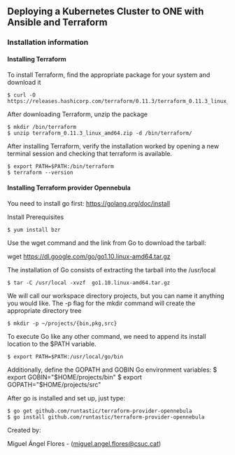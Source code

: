## Deploying a Kubernetes Cluster to ONE with Ansible and Terraform

### Installation information

####  Installing Terraform 

To install Terraform, find the appropriate package for your system and download it

	$ curl -O  https://releases.hashicorp.com/terraform/0.11.3/terraform_0.11.3_linux_amd64.zip

After downloading Terraform, unzip the package

	$ mkdir /bin/terraform
	$ unzip terraform_0.11.3_linux_amd64.zip -d /bin/terraform/


After installing Terraform, verify the installation worked by opening a new terminal session and checking that terraform is available. 

	$ export PATH=$PATH:/bin/terraform
	$ terraform --version


####  Installing Terraform provider Opennebula

You need to install go first: https://golang.org/doc/install

Install Prerequisites

	$ yum install bzr

Use the wget command and the link from Go to download the tarball:

wget https://dl.google.com/go/go1.10.linux-amd64.tar.gz


The installation of Go consists of extracting the tarball into the /usr/local 

	$ tar -C /usr/local -xvzf  go1.10.linux-amd64.tar.gz 

We will call our workspace directory projects, but you can name it anything you would like. The -p flag for the mkdir command will create the appropriate directory tree

	$ mkdir -p ~/projects/{bin,pkg,src}

To execute Go like any other command, we need to append its install location to the $PATH variable.

	$ export PATH=$PATH:/usr/local/go/bin

Additionally, define the GOPATH and GOBIN Go environment variables:
	$ export GOBIN="$HOME/projects/bin"
	$ export GOPATH="$HOME/projects/src"

After go is installed and set up, just type:

    $ go get github.com/runtastic/terraform-provider-opennebula
    $ go install github.com/runtastic/terraform-provider-opennebula


Created by:

Miguel Ángel Flores - (miguel.angel.flores@csuc.cat)

